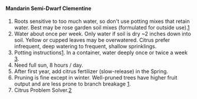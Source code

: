#### Mandarin Semi-Dwarf Clementine
1. Roots sensitive to too much water, so don't use potting mixes that retain water. Best may be rose garden soil mixes (formulated for outside use).[1]
2. Water about once per week. Only water if soil is dry ~2 inches down into soil. Yellow or cupped leaves may be overwatered. Citrus prefer infrequent, deep watering to frequent, shallow sprinklings.
3. Potting instructions[1]. In a container, water deeply once or twice a week [3].
4. Need full sun, 8 hours / day.
5. After first year, add citrus fertilizer (slow-release) in the Spring.
6. Pruning is fine except in winter. Well-pruned trees have higher fruit output and are less prone to branch breakage [1].
7. Citrus Problem Solver.[2]



[1]:https://www.fourwindsgrowers.com/tips-and-advice/growing-dwarf-citrus/in-containers.html
[2]:https://www.fourwindsgrowers.com/tips-and-advice/problem-solver.html
[3]:https://www.fourwindsgrowers.com/growing-essentials/watering-guidelines.html